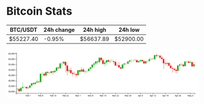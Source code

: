 # Bitcoin Stats

BTC/USDT|24h change|24h high|24h low|
|---|---|---|---|
|$55227.40|-0.95%|$56637.89|$52900.00|

<img src="./chart.svg">
